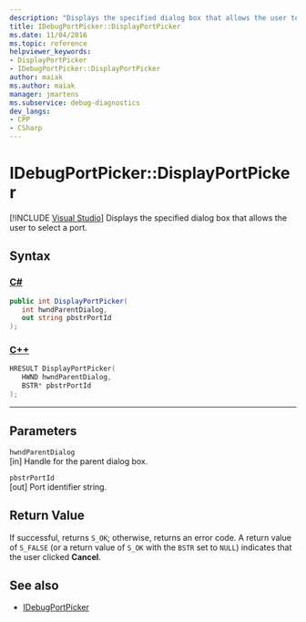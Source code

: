 ```yaml
---
description: "Displays the specified dialog box that allows the user to select a port."
title: IDebugPortPicker::DisplayPortPicker
ms.date: 11/04/2016
ms.topic: reference
helpviewer_keywords:
- DisplayPortPicker
- IDebugPortPicker::DisplayPortPicker
author: maiak
ms.author: maiak
manager: jmartens
ms.subservice: debug-diagnostics
dev_langs:
- CPP
- CSharp
---
```

# IDebugPortPicker::DisplayPortPicker

 [!INCLUDE [Visual Studio](~/includes/applies-to-version/vs-windows-only.md)]
Displays the specified dialog box that allows the user to select a port.

## Syntax

### [C#](#tab/csharp)
```csharp
public int DisplayPortPicker(
   int hwndParentDialog,
   out string pbstrPortId
);
```
### [C++](#tab/cpp)
```cpp
HRESULT DisplayPortPicker(
   HWND hwndParentDialog,
   BSTR* pbstrPortId
);
```
---

## Parameters
`hwndParentDialog`\
[in] Handle for the parent dialog box.

`pbstrPortId`\
[out] Port identifier string.

## Return Value
 If successful, returns `S_OK`; otherwise, returns an error code. A return value of `S_FALSE` (or a return value of `S_OK` with the `BSTR` set to `NULL`) indicates that the user  clicked **Cancel**.

## See also
- [IDebugPortPicker](../../../extensibility/debugger/reference/idebugportpicker.md)
